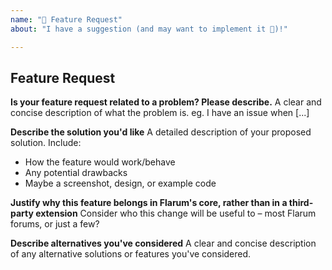 ```yaml
---
name: "🚀 Feature Request"
about: "I have a suggestion (and may want to implement it 🙂)!"

---
```


<!--
Note: The issue tracker is only for serious requests which have had some thought and planning put into them. If you just have an idea you would like to discuss, please post in the Flarum Community: https://discuss.flarum.org/t/feedback
-->

## Feature Request

**Is your feature request related to a problem? Please describe.**
A clear and concise description of what the problem is. eg. I have an issue when [...]

**Describe the solution you'd like**
A detailed description of your proposed solution. Include:
- How the feature would work/behave
- Any potential drawbacks
- Maybe a screenshot, design, or example code

**Justify why this feature belongs in Flarum's core, rather than in a third-party extension**
Consider who this change will be useful to – most Flarum forums, or just a few?

**Describe alternatives you've considered**
A clear and concise description of any alternative solutions or features you've considered.
